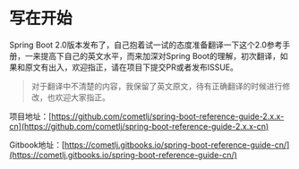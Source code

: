 # 写在开始

Spring Boot 2.0版本发布了，自己抱着试一试的态度准备翻译一下这个2.0参考手册，一来提高下自己的英文水平，而来加深对Spring Boot的理解，初次翻译，如果和原文有出入，欢迎指正，请在项目下提交PR或者发布ISSUE。

> 对于翻译中不清楚的内容，我保留了英文原文，待有正确翻译的时候进行修改，也欢迎大家指正。

项目地址：[https://github.com/cometlj/spring-boot-reference-guide-2.x.x-cn](https://github.com/cometlj/spring-boot-reference-guide-2.x.x-cn)

Gitbook地址：[https://cometlj.gitbooks.io/spring-boot-reference-guide-cn/](https://cometlj.gitbooks.io/spring-boot-reference-guide-cn/)

